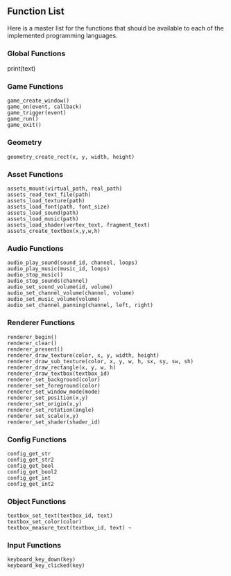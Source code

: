 ## Function List

Here is a master list for the functions that should be available to each
of the implemented programming languages. 

### Global Functions
print(text)

### Game Functions
```
game_create_window()
game_on(event, callback)
game_trigger(event)
game_run()
game_exit()
```

### Geometry
```
geometry_create_rect(x, y, width, height)
```

### Asset Functions
```
assets_mount(virtual_path, real_path)
assets_read_text_file(path)
assets_load_texture(path)
assets_load_font(path, font_size)
assets_load_sound(path)
assets_load_music(path)
assets_load_shader(vertex_text, fragment_text)
assets_create_textbox(x,y,w,h)
```

### Audio Functions
```
audio_play_sound(sound_id, channel, loops)
audio_play_music(music_id, loops)
audio_stop_music()
audio_stop_sounds(channel) 
audio_set_sound_volume(id, volume)
audio_set_channel_volume(channel, volume)
audio_set_music_volume(volume)
audio_set_channel_panning(channel, left, right)
```

### Renderer Functions
```
renderer_begin()
renderer_clear()
renderer_present()
renderer_draw_texture(color, x, y, width, height)
renderer_draw_sub_texture(color, x, y, w, h, sx, sy, sw, sh)
renderer_draw_rectangle(x, y, w, h)
renderer_draw_textbox(textbox_id)
renderer_set_background(color)
renderer_set_foreground(color)
renderer_set_window_mode(mode)
renderer_set_position(x,y)
renderer_set_origin(x,y)
renderer_set_rotation(angle)
renderer_set_scale(x,y)
renderer_set_shader(shader_id)
```

### Config Functions
```
config_get_str
config_get_str2
config_get_bool
config_get_bool2
config_get_int
config_get_int2
```

### Object Functions
```
textbox_set_text(textbox_id, text)
textbox_set_color(color)
textbox_measure_text(textbox_id, text) ~
```

### Input Functions
```
keyboard_key_down(key)
keyboard_key_clicked(key)
```